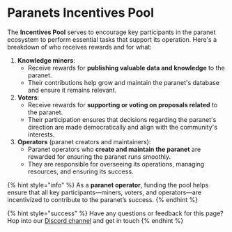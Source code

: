 # Paranets Incentives Pool

The **Incentives Pool** serves to encourage key participants in the paranet ecosystem to perform essential tasks that support its operation. Here's a breakdown of who receives rewards and for what:

1. **Knowledge miners**:
   * Receive rewards for **publishing valuable data and knowledge** to the paranet.
   * Their contributions help grow and maintain the paranet's database and ensure it remains relevant.
2. **Voters**:
   * Receive rewards for **supporting or voting on proposals related** to the paranet.
   * Their participation ensures that decisions regarding the paranet's direction are made democratically and align with the community's interests.
3. **Operators** (paranet creators and maintainers):
   * Paranet operators who **create and maintain the paranet** are rewarded for ensuring the paranet runs smoothly.
   * They are responsible for overseeing its operations, managing resources, and ensuring its success.

{% hint style="info" %}
As a **paranet operator**, funding the pool helps ensure that all key participants—miners, voters, and operators—are incentivized to contribute to the paranet’s success.
{% endhint %}

{% hint style="success" %}
Have any questions or feedback for this page? Hop into our [Discord channel](https://discord.com/invite/qRc4xHpFnN) and get in touch
{% endhint %}
